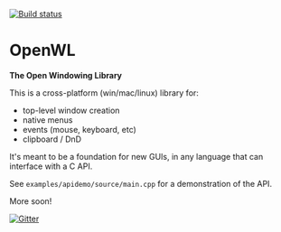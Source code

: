 [![Build status](https://ci.appveyor.com/api/projects/status/79ewbavd4sstfg1f/branch/master?svg=true)](https://ci.appveyor.com/project/dewf/openwl/branch/master)

# OpenWL
**The Open Windowing Library**

This is a cross-platform (win/mac/linux) library for:

- top-level window creation
- native menus
- events (mouse, keyboard, etc)
- clipboard / DnD

It's meant to be a foundation for new GUIs, in any language that can interface with a C API. 

See `examples/apidemo/source/main.cpp` for a demonstration of the API.

More soon!

[![Gitter](https://badges.gitter.im/GUImakers/OpenWL-DL.svg)](https://gitter.im/GUImakers/OpenWL-DL?utm_source=badge&utm_medium=badge&utm_campaign=pr-badge)
